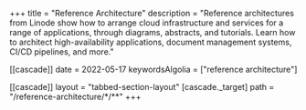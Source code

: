 +++
title = "Reference Architecture"
description = "Reference architectures from Linode show how to arrange cloud infrastructure and services for a range of applications, through diagrams, abstracts, and tutorials. Learn how to architect high-availability applications, document management systems, CI/CD pipelines, and more."

[[cascade]]
date = 2022-05-17
keywordsAlgolia = ["reference architecture"]

[[cascade]]
layout = "tabbed-section-layout"
[cascade._target]
path = "/reference-architecture/*/**"
+++

 <!--more-->